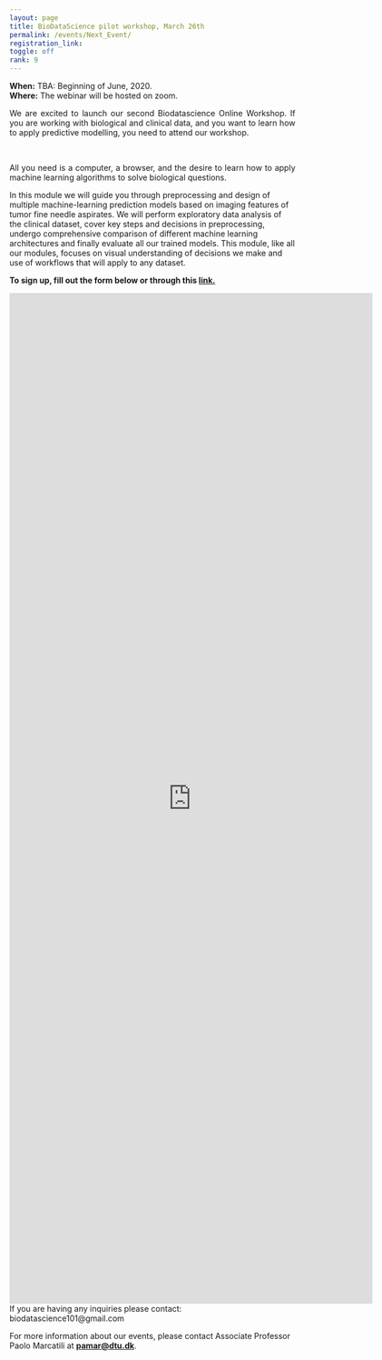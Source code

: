 ```yaml
---
layout: page
title: BioDataScience pilot workshop, March 26th
permalink: /events/Next_Event/
registration_link: 
toggle: off
rank: 9
---
```


<b>When:</b> TBA: Beginning of June, 2020.
<br>
<b>Where:</b> The webinar will be hosted on zoom. 
<br>
<p style="text-align:justify">We are excited to launch our second Biodatascience Online Workshop. If you are working with biological and clinical data, and you want to learn how to apply predictive modelling, you need to attend our workshop. </p>
 <br>
 <p style="text-align:justify">All you need is a computer, a browser, and the desire to learn how to apply machine learning algorithms to solve biological questions.</p>


In this module we will guide you through preprocessing and design of multiple machine-learning prediction models based on imaging features of tumor fine needle aspirates. We will perform exploratory data analysis of the clinical dataset, cover key steps and decisions in preprocessing, undergo comprehensive comparison of different machine learning architectures and finally evaluate all our trained models. This module, like all our modules, focuses on visual understanding of decisions we make and use of workflows that will apply to any dataset.


<b> To sign up, fill out the form below or through this <a href="https://forms.gle/zNsQGDRHEZT32AP56">link. </a></b>

<iframe src="https://docs.google.com/forms/d/e/1FAIpQLSeV9ifFviORL0Smqukdz6RvEgjg0TUgcWBZOyFI6Kz5wWHp4A/viewform?embedded=true" width="640" height="1779" frameborder="0" marginheight="0" marginwidth="0">Loading…</iframe>



<br>
If you are having any inquiries please contact: biodatascience101@gmail.com


<!--<b> Registration link:  <a href="https://www.conferencemanager.dk/biodatascience-workshop">Click here </a></b>-->
<!--

The preliminary schedule is as:


<blockquote>
    <p>
        <iframe src="https://docs.google.com/document/d/e/2PACX-1vQDI28jeOKnA6X3X_NN7bSK2blmOGPRIsF8flEnQmRF397Q2eDZnPZVx6hLCvBB4U_B7fqLiLvO4mkB/pub?embedded=true" height="900" width="600"></iframe>
        <br>
        <b> Download the schedule as PDF: 
            <a                                   href="https://github.com/biodatascience101/BioDataScience101.github.io/raw/master/images/BioDataScience101-pilotworkshop.pdf">Click here.</a></b> 
    </p>
</blockquote>

-->
For more information about our events, please contact Associate Professor Paolo Marcatili at **pamar@dtu.dk**.



